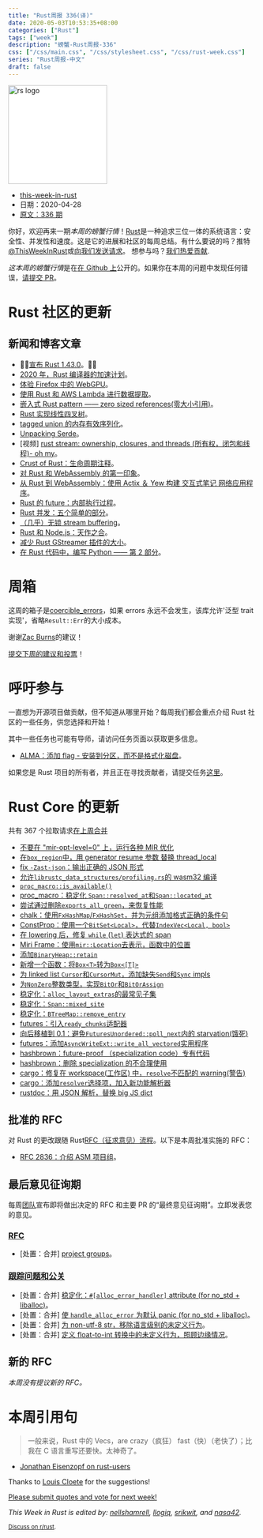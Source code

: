 ```yaml
---
title: "Rust周报 336(译)"
date: 2020-05-03T10:53:35+08:00
categories: ["Rust"]
tags: ["week"]
description: "螃蟹-Rust周报-336"
css: ["/css/main.css", "/css/stylesheet.css", "/css/rust-week.css"]
series: "Rust周报-中文"
draft: false
---
```


<img src="https://www.rust-lang.org/static/images/rust-logo-blk.svg" alt="rs logo" class="medium-zoom-image" style="
    width: 200px;
    background: white;
">

- [this-week-in-rust](https://this-week-in-rust.org)
- 日期：2020-04-28
- [原文：336 期](https://this-week-in-rust.org/blog/2020/04/28/this-week-in-rust-336/)

你好，欢迎再来一期*本周的螃蟹行情*！[Rust](http://rust-lang.org)是一种追求三位一体的系统语言：安全性、并发性和速度。这是它的进展和社区的每周总结。有什么要说的吗？推特[@ThisWeekInRust](https://twitter.com/ThisWeekInRust)或[向我们发送请求](https://github.com/cmr/this-week-in-rust)。 想参与吗？[我们热爱贡献](https://github.com/rust-lang/rust/blob/master/CONTRIBUTING.md).

*这本周的螃蟹行情*是在[在 Github 上](https://github.com/cmr/this-week-in-rust)公开的。如果你在本周的问题中发现任何错误，[请提交 PR](https://github.com/cmr/this-week-in-rust/pulls)。

# Rust 社区的更新

## 新闻和博客文章

- 🎈🎉[宣布 Rust 1.43.0](https://blog.rust-lang.org/2020/04/23/Rust-1.43.0.html)。🎉🎈
- [2020 年，Rust 编译器的加速计划](https://blog.mozilla.org/nnethercote/2020/04/24/how-to-speed-up-the-rust-compiler-in-2020/)。
- [体验 Firefox 中的 WebGPU](https://hacks.mozilla.org/2020/04/experimental-webgpu-in-firefox/)。
- [使用 Rust 和 AWS Lambda 进行数据提取](http://jamesmcm.github.io/blog/2020/04/19/data-engineering-with-rust-and-aws-lambda/#en)。
- [嵌入式 Rust pattern —— zero sized references(零大小引用)](https://ferrous-systems.com/blog/zero-sized-references/)。
- [Rust 实现线性四叉树](https://snorrwe.onrender.com/posts/morton-table/)。
- [tagged union 的内存有效序列化](https://robinmoussu.gitlab.io/blog/post/binary_serialisation_of_enum/)。
- [Unpacking Serde](https://www.reddit.com/r/rust/comments/g6ubuv/unpacking_serde_a_series_of_presentations_i_made/)。
- \[视频] [rust stream: ownership, closures, and threads (所有权，闭包和线程)- oh my](https://www.youtube.com/watch?v=2mwwYbBRJSo)。
- [Crust of Rust：生命周期注释](https://docs.google.com/spreadsheets/d/15pqsOlwc2eBXNRV0GJP7Taa3NnFi5kMFpmyVerONsf8/edit#gid=853276561)。
- [对 Rust 和 WebAssembly 的第一印象](https://deedone.github.io/posts/rust-wasm/)。
- [从 Rust 到 WebAssembly：使用 Actix ＆ Yew 构建 交互式笔记 网络应用程序](https://www.luu.io/posts/lenote)。
- [Rust 的 future：内部执行过程](https://blog.knoldus.com/rusts-future-internal-execution/)。
- [Rust 并发：五个简单的部分](https://medium.com/@polyglot_factotum/rust-concurrency-five-easy-pieces-871f1c62906a)。
- [（几乎）无锁 stream buffering](https://mcfelix.me/blog/shared-buffers/)。
- [Rust 和 Node.js：天作之合](https://blog.logrocket.com/rust-and-node-js-a-match-made-in-heaven/)。
- [减少 Rust GStreamer 插件的大小](https://www.collabora.com/news-and-blog/blog/2020/04/28/reducing-size-rust-gstreamer-plugin/)。
- [在 Rust 代码中，编写 Python —— 第 2 部分](https://blog.m-ou.se/writing-python-inside-rust-2/)。

# 周箱

这周的箱子是[coercible_errors](https://crates.io/crates/coercible_errors)，如果 errors 永远不会发生，该库允许'泛型 trait 实现'，省略`Result::Err`的大小成本。

谢谢[Zac Burns](https://users.rust-lang.org/t/crate-of-the-week/2704/763)的建议！

[提交下周的建议和投票][submit_crate]！

[submit_crate]: https://users.rust-lang.org/t/crate-of-the-week/2704

# 呼吁参与

一直想为开源项目做贡献，但不知道从哪里开始？每周我们都会重点介绍 Rust 社区的一些任务，供您选择和开始！

其中一些任务也可能有导师，请访问任务页面以获取更多信息。

- [ALMA：添加 flag - 安装到分区，而不是格式化磁盘](https://github.com/r-darwish/alma/issues/46)。

如果您是 Rust 项目的所有者，并且正在寻找贡献者，请提交任务[这里][guidelines]。

[guidelines]: https://users.rust-lang.org/t/twir-call-for-participation/4821

# Rust Core 的更新

共有 367 个拉取请求[在上周合并][merged]

[merged]: https://github.com/search?q=is%3Apr+org%3Arust-lang+is%3Amerged+merged%3A2020-04-20..2020-04-27

- [不要在 "mir-opt-level=0" 上，运行各种 MIR 优化](https://github.com/rust-lang/rust/pull/70073)
- [在`box_region`中，用 generator resume 参数 替换 thread_local](https://github.com/rust-lang/rust/pull/71554)
- [fix `-Zast-json`：输出正确的 JSON 形式](https://github.com/rust-lang/rust/pull/71284)
- [允许`librustc_data_structures/profiling.rs`的 wasm32 编译](https://github.com/rust-lang/rust/pull/71369)
- [`proc_macro::is_available()`](https://github.com/rust-lang/rust/pull/71400)
- [proc_macro：稳定化 `Span::resolved_at`和`Span::located_at`](https://github.com/rust-lang/rust/pull/69041)
- [尝试通过删除`exports_all_green`，来恢复性能](https://github.com/rust-lang/rust/pull/71267)
- [chalk：使用`FxHashMap`/`FxHashSet`，并为元组添加格式正确的条件句](https://github.com/rust-lang/chalk/pull/411)
- [ConstProp：使用一个`BitSet<Local>`，代替`IndexVec<Local, bool>`](https://github.com/rust-lang/rust/pull/71312)
- [在 lowering 后，修复 `while` (`let`) 表达式的 span](https://github.com/rust-lang/rust/pull/71494)
- [Miri Frame：使用`mir::Location`去表示，函数中的位置](https://github.com/rust-lang/rust/pull/71475)
- [添加`BinaryHeap::retain`](https://github.com/rust-lang/rust/pull/71485)
- [新增一个函数：将`Box<T>`转为`Box<[T]>`](https://github.com/rust-lang/rust/pull/71421)
- [为 linked list `Cursor`和`CursorMut`，添加缺失`Send`和`Sync` impls](https://github.com/rust-lang/rust/pull/71548)
- [为`NonZero`整数类型，实现`BitOr`和`BitOrAssign`](https://github.com/rust-lang/rust/pull/69813)
- [稳定化：`alloc_layout_extras`的最常见子集](https://github.com/rust-lang/rust/pull/69362)
- [稳定化：`Span::mixed_site`](https://github.com/rust-lang/rust/pull/68716)
- [稳定化：`BTreeMap::remove_entry`](https://github.com/rust-lang/rust/pull/70712)
- [futures：引入`ready_chunks`适配器](https://github.com/rust-lang/futures-rs/pull/2123)
- [向后移植到 0.1：避免`FuturesUnordered::poll_next`内的 starvation(饿死)](https://github.com/rust-lang/futures-rs/pull/2122)
- [futures：添加`AsyncWriteExt::write_all_vectored`实用程序](https://github.com/rust-lang/futures-rs/pull/1741)
- [hashbrown：future-proof （specialization code）专有代码](https://github.com/rust-lang/hashbrown/pull/147)
- [hashbrown：删除 specialization 的不合理使用](https://github.com/rust-lang/hashbrown/pull/154)
- [cargo：修复在 workspace(工作区) 中，`resolve`不匹配的 warning(警告)](https://github.com/rust-lang/cargo/pull/8169)
- [cargo：添加`resolver`选择项，加入新功能解析器](https://github.com/rust-lang/cargo/pull/8129)
- [rustdoc：用 JSON 解析，替换 big JS dict](https://github.com/rust-lang/rust/pull/71250)

## 批准的 RFC

对 Rust 的更改跟随 Rust[RFC（征求意见）流程](https://github.com/rust-lang/rfcs#rust-rfcs)。以下是本周批准实施的 RFC：

- [RFC 2836：介绍 ASM 项目组](https://github.com/rust-lang/rfcs/pull/2836)。

## 最后意见征询期

每周[团队](https://www.rust-lang.org/team.html)宣布即将做出决定的 RFC 和主要 PR 的“最终意见征询期”。立即发表您的意见。

### [RFC](https://github.com/rust-lang/rfcs/labels/final-comment-period)

- \[处置：合并] [project groups](https://github.com/rust-lang/rfcs/pull/2856)。

### [跟踪问题和公关](https://github.com/rust-lang/rust/labels/final-comment-period)

- \[处置：合并] [稳定化：`#[alloc_error_handler]` attribute (for no_std + liballoc)](https://github.com/rust-lang/rust/issues/66740)。
- \[处置：合并] [使 `handle_alloc_error` 为默认 panic (for no_std + liballoc)](https://github.com/rust-lang/rust/issues/66741)。
- \[处置：合并] [为 non-utf-8 str，移除语言级别的未定义行为](https://github.com/rust-lang/rust/issues/71033)。
- \[处置：合并] [定义 float-to-int 转换中的未定义行为，照顾边缘情况](https://github.com/rust-lang/rust/pull/71269)。

## 新的 RFC

_本周没有提议新的 RFC。_

# 本周引用句

> 一般来说，Rust 中的 Vecs，are crazy（疯狂） fast（快）（老快了）；比我在 C 语言重写还要快。太神奇了。

- [Jonathan Eisenzopf on rust-users](https://users.rust-lang.org/t/very-fast-initialization-of-a-vec-of-vecs/41301/17)

Thanks to [Louis Cloete](https://users.rust-lang.org/t/twir-quote-of-the-week/328/857) for the suggestions!

[Please submit quotes and vote for next week!](https://users.rust-lang.org/t/twir-quote-of-the-week/328)

_This Week in Rust is edited by: [nellshamrell](https://github.com/nellshamrell), [llogiq](https://github.com/llogiq), [srikwit](https://github.com/srikwit), and [nasa42](https://github.com/nasa42)._

<small>[Discuss on r/rust](https://www.reddit.com/r/rust/comments/gae1nt/this_week_in_rust_336/).</small>
